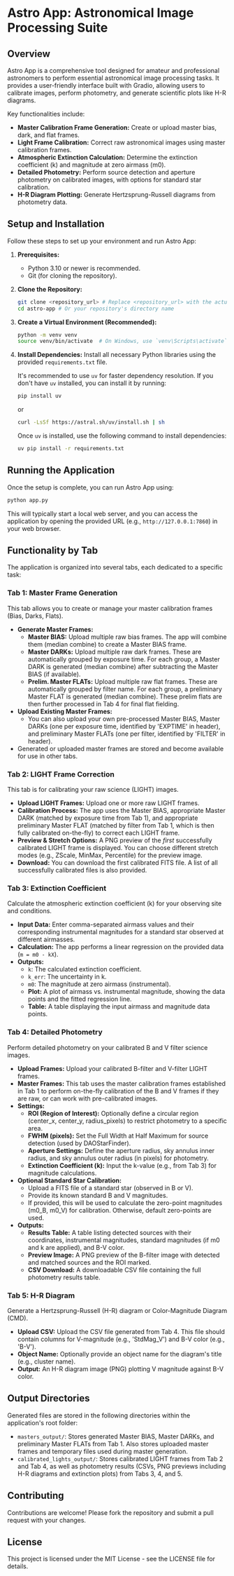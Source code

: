 # Astro App: Astronomical Image Processing Suite

## Overview

Astro App is a comprehensive tool designed for amateur and professional astronomers to perform essential astronomical image processing tasks. It provides a user-friendly interface built with Gradio, allowing users to calibrate images, perform photometry, and generate scientific plots like H-R diagrams.

Key functionalities include:
-   **Master Calibration Frame Generation:** Create or upload master bias, dark, and flat frames.
-   **Light Frame Calibration:** Correct raw astronomical images using master calibration frames.
-   **Atmospheric Extinction Calculation:** Determine the extinction coefficient (k) and magnitude at zero airmass (m0).
-   **Detailed Photometry:** Perform source detection and aperture photometry on calibrated images, with options for standard star calibration.
-   **H-R Diagram Plotting:** Generate Hertzsprung-Russell diagrams from photometry data.

## Setup and Installation

Follow these steps to set up your environment and run Astro App:

1.  **Prerequisites:**
    *   Python 3.10 or newer is recommended.
    *   Git (for cloning the repository).

2.  **Clone the Repository:**
    ```bash
    git clone <repository_url> # Replace <repository_url> with the actual URL
    cd astro-app # Or your repository's directory name
    ```

3.  **Create a Virtual Environment (Recommended):**
    ```bash
    python -m venv venv
    source venv/bin/activate  # On Windows, use `venv\Scripts\activate`
    ```

4.  **Install Dependencies:**
    Install all necessary Python libraries using the provided `requirements.txt` file.

    It's recommended to use `uv` for faster dependency resolution. If you don't have `uv` installed, you can install it by running:
    ```bash
    pip install uv
    ```
    or
    ```bash
    curl -LsSf https://astral.sh/uv/install.sh | sh
    ```
    Once `uv` is installed, use the following command to install dependencies:
    ```bash
    uv pip install -r requirements.txt
    ```

## Running the Application

Once the setup is complete, you can run Astro App using:

```bash
python app.py
```

This will typically start a local web server, and you can access the application by opening the provided URL (e.g., `http://127.0.0.1:7860`) in your web browser.

## Functionality by Tab

The application is organized into several tabs, each dedicated to a specific task:

### Tab 1: Master Frame Generation

This tab allows you to create or manage your master calibration frames (Bias, Darks, Flats).
-   **Generate Master Frames:**
    -   **Master BIAS:** Upload multiple raw bias frames. The app will combine them (median combine) to create a Master BIAS frame.
    -   **Master DARKs:** Upload multiple raw dark frames. These are automatically grouped by exposure time. For each group, a Master DARK is generated (median combine) after subtracting the Master BIAS (if available).
    -   **Prelim. Master FLATs:** Upload multiple raw flat frames. These are automatically grouped by filter name. For each group, a preliminary Master FLAT is generated (median combine). These prelim flats are then further processed in Tab 4 for final flat fielding.
-   **Upload Existing Master Frames:**
    -   You can also upload your own pre-processed Master BIAS, Master DARKs (one per exposure time, identified by 'EXPTIME' in header), and preliminary Master FLATs (one per filter, identified by 'FILTER' in header).
-   Generated or uploaded master frames are stored and become available for use in other tabs.

### Tab 2: LIGHT Frame Correction

This tab is for calibrating your raw science (LIGHT) images.
-   **Upload LIGHT Frames:** Upload one or more raw LIGHT frames.
-   **Calibration Process:** The app uses the Master BIAS, appropriate Master DARK (matched by exposure time from Tab 1), and appropriate preliminary Master FLAT (matched by filter from Tab 1, which is then fully calibrated on-the-fly) to correct each LIGHT frame.
-   **Preview & Stretch Options:** A PNG preview of the *first* successfully calibrated LIGHT frame is displayed. You can choose different stretch modes (e.g., ZScale, MinMax, Percentile) for the preview image.
-   **Download:** You can download the first calibrated FITS file. A list of all successfully calibrated files is also provided.

### Tab 3: Extinction Coefficient

Calculate the atmospheric extinction coefficient (k) for your observing site and conditions.
-   **Input Data:** Enter comma-separated airmass values and their corresponding instrumental magnitudes for a standard star observed at different airmasses.
-   **Calculation:** The app performs a linear regression on the provided data (`m = m0 - kX`).
-   **Outputs:**
    -   `k`: The calculated extinction coefficient.
    -   `k_err`: The uncertainty in k.
    -   `m0`: The magnitude at zero airmass (instrumental).
    -   **Plot:** A plot of airmass vs. instrumental magnitude, showing the data points and the fitted regression line.
    -   **Table:** A table displaying the input airmass and magnitude data points.

### Tab 4: Detailed Photometry

Perform detailed photometry on your calibrated B and V filter science images.
-   **Upload Frames:** Upload your calibrated B-filter and V-filter LIGHT frames.
-   **Master Frames:** This tab uses the master calibration frames established in Tab 1 to perform on-the-fly calibration of the B and V frames if they are raw, or can work with pre-calibrated images.
-   **Settings:**
    -   **ROI (Region of Interest):** Optionally define a circular region (center_x, center_y, radius_pixels) to restrict photometry to a specific area.
    -   **FWHM (pixels):** Set the Full Width at Half Maximum for source detection (used by DAOStarFinder).
    -   **Aperture Settings:** Define the aperture radius, sky annulus inner radius, and sky annulus outer radius (in pixels) for photometry.
    -   **Extinction Coefficient (k):** Input the k-value (e.g., from Tab 3) for magnitude calculations.
-   **Optional Standard Star Calibration:**
    -   Upload a FITS file of a standard star (observed in B or V).
    -   Provide its known standard B and V magnitudes.
    -   If provided, this will be used to calculate the zero-point magnitudes (m0_B, m0_V) for calibration. Otherwise, default zero-points are used.
-   **Outputs:**
    -   **Results Table:** A table listing detected sources with their coordinates, instrumental magnitudes, standard magnitudes (if m0 and k are applied), and B-V color.
    -   **Preview Image:** A PNG preview of the B-filter image with detected and matched sources and the ROI marked.
    -   **CSV Download:** A downloadable CSV file containing the full photometry results table.

### Tab 5: H-R Diagram

Generate a Hertzsprung-Russell (H-R) diagram or Color-Magnitude Diagram (CMD).
-   **Upload CSV:** Upload the CSV file generated from Tab 4. This file should contain columns for V-magnitude (e.g., 'StdMag_V') and B-V color (e.g., 'B-V').
-   **Object Name:** Optionally provide an object name for the diagram's title (e.g., cluster name).
-   **Output:** An H-R diagram image (PNG) plotting V magnitude against B-V color.

## Output Directories

Generated files are stored in the following directories within the application's root folder:
-   `masters_output/`: Stores generated Master BIAS, Master DARKs, and preliminary Master FLATs from Tab 1. Also stores uploaded master frames and temporary files used during master generation.
-   `calibrated_lights_output/`: Stores calibrated LIGHT frames from Tab 2 and Tab 4, as well as photometry results (CSVs, PNG previews including H-R diagrams and extinction plots) from Tabs 3, 4, and 5.

## Contributing

Contributions are welcome! Please fork the repository and submit a pull request with your changes.

## License

This project is licensed under the MIT License - see the LICENSE file for details.